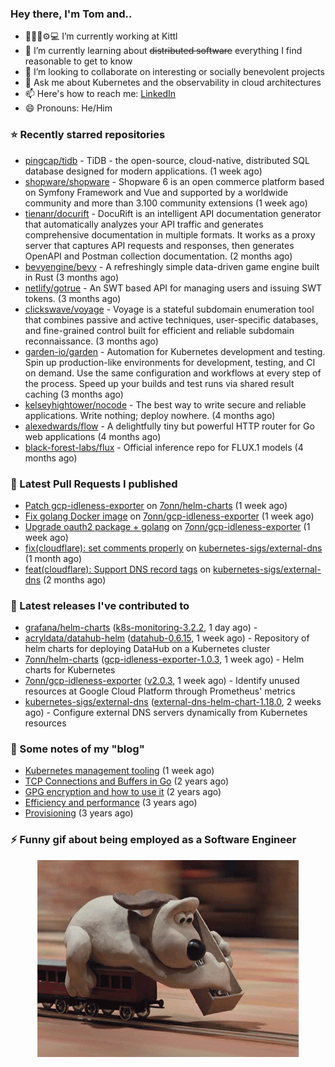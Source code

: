 ### Hey there, I'm Tom and..

- 🔭👨‍💻⚙💻 I’m currently working at Kittl
- 🌱 I’m currently learning about ~~distributed software~~ everything I find reasonable to get to know
- 👯 I’m looking to collaborate on interesting or socially benevolent projects
- 💬 Ask me about Kubernetes and the observability in cloud architectures
- 📫 Here's how to reach me: [LinkedIn](https://www.linkedin.com/in/7onn)
- 😄 Pronouns: He/Him

### ⭐ Recently starred repositories

- [pingcap/tidb](https://github.com/pingcap/tidb) - TiDB - the open-source, cloud-native, distributed SQL database designed for modern applications. (1 week ago)
- [shopware/shopware](https://github.com/shopware/shopware) - Shopware 6 is an open commerce platform based on Symfony Framework and Vue and supported by a worldwide community and more than 3.100 community extensions (1 week ago)
- [tienanr/docurift](https://github.com/tienanr/docurift) - DocuRift is an intelligent API documentation generator that automatically analyzes your API traffic and generates comprehensive documentation in multiple formats. It works as a proxy server that captures API requests and responses, then generates OpenAPI and Postman collection documentation. (2 months ago)
- [bevyengine/bevy](https://github.com/bevyengine/bevy) - A refreshingly simple data-driven game engine built in Rust (3 months ago)
- [netlify/gotrue](https://github.com/netlify/gotrue) - An SWT based API for managing users and issuing SWT tokens. (3 months ago)
- [clickswave/voyage](https://github.com/clickswave/voyage) - Voyage is a stateful subdomain enumeration tool that combines passive and active techniques, user-specific databases, and fine-grained control built for efficient and reliable subdomain reconnaissance. (3 months ago)
- [garden-io/garden](https://github.com/garden-io/garden) - Automation for Kubernetes development and testing. Spin up production-like environments for development, testing, and CI on demand. Use the same configuration and workflows at every step of the process. Speed up your builds and test runs via shared result caching (3 months ago)
- [kelseyhightower/nocode](https://github.com/kelseyhightower/nocode) - The best way to write secure and reliable applications. Write nothing; deploy nowhere. (4 months ago)
- [alexedwards/flow](https://github.com/alexedwards/flow) - A delightfully tiny but powerful HTTP router for Go web applications (4 months ago)
- [black-forest-labs/flux](https://github.com/black-forest-labs/flux) - Official inference repo for FLUX.1 models (4 months ago)

### 🔨 Latest Pull Requests I published

- [Patch gcp-idleness-exporter](https://github.com/7onn/helm-charts/pull/7) on [7onn/helm-charts](https://github.com/7onn/helm-charts) (1 week ago)
- [Fix golang Docker image](https://github.com/7onn/gcp-idleness-exporter/pull/25) on [7onn/gcp-idleness-exporter](https://github.com/7onn/gcp-idleness-exporter) (1 week ago)
- [Upgrade oauth2 package &#43; golang](https://github.com/7onn/gcp-idleness-exporter/pull/24) on [7onn/gcp-idleness-exporter](https://github.com/7onn/gcp-idleness-exporter) (1 week ago)
- [fix(cloudflare): set comments properly](https://github.com/kubernetes-sigs/external-dns/pull/5582) on [kubernetes-sigs/external-dns](https://github.com/kubernetes-sigs/external-dns) (1 month ago)
- [feat(cloudflare): Support DNS record tags](https://github.com/kubernetes-sigs/external-dns/pull/5488) on [kubernetes-sigs/external-dns](https://github.com/kubernetes-sigs/external-dns) (2 months ago)

### 🔭 Latest releases I've contributed to

- [grafana/helm-charts](https://github.com/grafana/helm-charts) ([k8s-monitoring-3.2.2](https://github.com/grafana/helm-charts/releases/tag/k8s-monitoring-3.2.2), 1 day ago) - 
- [acryldata/datahub-helm](https://github.com/acryldata/datahub-helm) ([datahub-0.6.15](https://github.com/acryldata/datahub-helm/releases/tag/datahub-0.6.15), 1 week ago) - Repository of helm charts for deploying DataHub on a Kubernetes cluster
- [7onn/helm-charts](https://github.com/7onn/helm-charts) ([gcp-idleness-exporter-1.0.3](https://github.com/7onn/helm-charts/releases/tag/gcp-idleness-exporter-1.0.3), 1 week ago) - Helm charts for Kubernetes
- [7onn/gcp-idleness-exporter](https://github.com/7onn/gcp-idleness-exporter) ([v2.0.3](https://github.com/7onn/gcp-idleness-exporter/releases/tag/v2.0.3), 1 week ago) - Identify unused resources at Google Cloud Platform through Prometheus&#39; metrics
- [kubernetes-sigs/external-dns](https://github.com/kubernetes-sigs/external-dns) ([external-dns-helm-chart-1.18.0](https://github.com/kubernetes-sigs/external-dns/releases/tag/external-dns-helm-chart-1.18.0), 2 weeks ago) - Configure external DNS servers dynamically from Kubernetes resources

### 📝 Some notes of my "blog"

- [Kubernetes management tooling](https://www.7onn.dev/post/kubernetes-management-tooling/) (1 week ago)
- [TCP Connections and Buffers in Go](https://www.7onn.dev/post/tcp-connections-and-buffers-in-go/) (2 years ago)
- [GPG encryption and how to use it](https://www.7onn.dev/post/gpg-encryption/) (2 years ago)
- [Efficiency and performance](https://www.7onn.dev/post/efficiency-and-performance/) (3 years ago)
- [Provisioning](https://www.7onn.dev/post/provisioning/) (3 years ago)

### ⚡ Funny gif about being employed as a Software Engineer
<p align="center">
  <img alt="building the path" src="./giphy.gif" />
</p>
